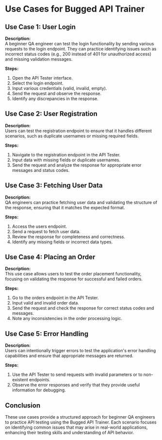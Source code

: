 # Use Cases for Bugged API Trainer

## Use Case 1: User Login
**Description:**  
A beginner QA engineer can test the login functionality by sending various requests to the login endpoint. They can practice identifying issues such as incorrect status codes (e.g., 200 instead of 401 for unauthorized access) and missing validation messages.

**Steps:**
1. Open the API Tester interface.
2. Select the login endpoint.
3. Input various credentials (valid, invalid, empty).
4. Send the request and observe the response.
5. Identify any discrepancies in the response.

## Use Case 2: User Registration
**Description:**  
Users can test the registration endpoint to ensure that it handles different scenarios, such as duplicate usernames or missing required fields.

**Steps:**
1. Navigate to the registration endpoint in the API Tester.
2. Input data with missing fields or duplicate usernames.
3. Send the request and analyze the response for appropriate error messages and status codes.

## Use Case 3: Fetching User Data
**Description:**  
QA engineers can practice fetching user data and validating the structure of the response, ensuring that it matches the expected format.

**Steps:**
1. Access the users endpoint.
2. Send a request to fetch user data.
3. Review the response for completeness and correctness.
4. Identify any missing fields or incorrect data types.

## Use Case 4: Placing an Order
**Description:**  
This use case allows users to test the order placement functionality, focusing on validating the response for successful and failed orders.

**Steps:**
1. Go to the orders endpoint in the API Tester.
2. Input valid and invalid order data.
3. Send the request and check the response for correct status codes and messages.
4. Note any inconsistencies in the order processing logic.

## Use Case 5: Error Handling
**Description:**  
Users can intentionally trigger errors to test the application's error handling capabilities and ensure that appropriate messages are returned.

**Steps:**
1. Use the API Tester to send requests with invalid parameters or to non-existent endpoints.
2. Observe the error responses and verify that they provide useful information for debugging.

## Conclusion
These use cases provide a structured approach for beginner QA engineers to practice API testing using the Bugged API Trainer. Each scenario focuses on identifying common issues that may arise in real-world applications, enhancing their testing skills and understanding of API behavior.